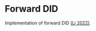 # Forward DID

Implementation of forward DID [(Li 2022)](https://papers.ssrn.com/sol3/papers.cfm?abstract_id=4213705).
